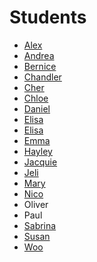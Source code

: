 # Students

* [Alex](http://storm.usc.edu/~kim657/index.html)
* [Andrea](http://storm.usc.edu/~andreadw/iml300/)
* [Bernice](http://storm.usc.edu/~bdanetar/iml300/)
* [Chandler](http://storm.usc.edu/~zausner/iml300/index.html)
* [Cher](http://storm.usc.edu/~ccarlton/)
* [Chloe](http://storm.usc.edu/~yanyuxu/)
* [Daniel](http://storm.usc.edu/~gilesd)
* [Elisa](http://storm.usc.edu/~apra/elisa/)
* [Elisa](http://storm.usc.edu/~ealfonso/assignment1/)
* [Emma](http://storm.usc.edu/~wang439/iml300/)
* [Hayley](http://storm.usc.edu/~hpike/)
* [Jacquie](http://storm.usc.edu/~jynavarr/IML300/)
* [Jeli](http://storm.usc.edu/~jli856/iml300/index.html)
* [Mary](http://storm.usc.edu/~mejuarez/)
* [Nico](http://storm.usc.edu/~npizzati/iml300/)
* Oliver
* Paul
* [Sabrina](http://storm.usc.edu/~stamnes/)
* [Susan](http://storm.usc.edu/~lin203/)
* [Woo](http://storm.usc.edu/~woosungj/class2/mainpage/)
